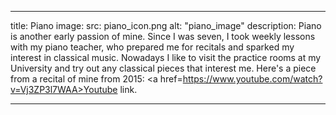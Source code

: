 ___
title: Piano
image:
  src: piano_icon.png
  alt: "piano_image"
description: Piano is another early passion of mine. Since I was seven, I took weekly lessons with my piano teacher, who prepared me for recitals and sparked my interest in classical music. Nowadays I like to visit the practice rooms at my University and try out any classical pieces that interest me. Here's a piece from a recital of mine from 2015: <a href=https://www.youtube.com/watch?v=Vj3ZP3l7WAA>Youtube link.</a>
___
